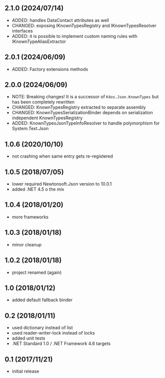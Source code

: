 ## 2.1.0 (2024/07/14)
* ADDED: handles DataContact attributes as well
* CHANGED: exposing IKnownTypesRegistry and IKnownTypesResolver interfaces
* ADDED: it is possible to implement custom naming rules with IKnownTypeAliasExtractor

## 2.0.1 (2024/06/09)
* ADDED: Factory extensions methods

## 2.0.0 (2024/06/09)
* NOTE: Breaking changes! It is a successor of `K4os.Json.KnownTypes` but has been completely rewritten
* CHANGED: KnownTypesRegistry extracted to separate assembly
* CHANGED: KnownTypesSerializationBinder depends on serialization independent KnownTypesRegistry
* ADDED: KnownTypesJsonTypeInfoResolver to handle polymorphism for System.Text.Json

## 1.0.6 (2020/10/10)
* not crashing when same entry gets re-registered

## 1.0.5 (2018/07/05)
* lower required Newtonsoft.Json version to 10.0.1
* added .NET 4.5 o the mix

## 1.0.4 (2018/01/20)
* more frameworks

## 1.0.3 (2018/01/18)
* minor cleanup

## 1.0.2 (2018/01/18)
* project renamed (again)

## 1.0 (2018/01/12)
* added default fallback binder

## 0.2 (2018/01/11)
* used dictionary instead of list
* used reader-writer-lock instead of locks
* added unit tests
* .NET Standard 1.0 / .NET Framework 4.6 targets

## 0.1 (2017/11/21)
* initial release